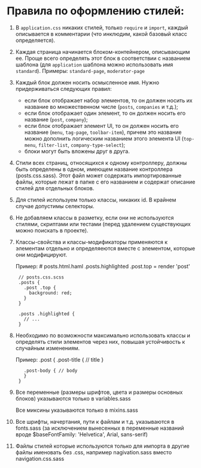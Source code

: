 # Правила по оформлению стилей:


1. В `application.css` никаких стилей, только `require` и `import`,
   каждый описывается в комментарии (что инклюдим, какой базовый класс
   определяется).

2. Каждая страница начинается блоком-контейнером, описывающим ее. Проще
   всего определять этот блок в соответствии с названием шаблона (для
   `application` шаблона можно использовать имя `standard`).
   Примеры: `standard-page`, `moderator-page`

3. Каждый блок должен носить осмысленное имя. Нужно придерживаться
   следующих правил:

   * если блок отображает набор элементов, то он должен носить их
     название во множественном числе (`posts`, `companies` и т.д.);
   * если блок отображает один элемент, то он должен носить его название
     (`post`, `company`);
   * если блок отображает элемент UI, то он должен носить его название
     (`menu`, `tag-page`, `toolbar-item`), причем это название можно дополнить
     логическим названием этого элемента UI (`top-menu`, `filter-list`,
     `company-type-select`);
   * блоки могут быть вложены друг в друга.

4. Стили всех страниц, относящихся к одному контроллеру, должны быть
   определены в одном, имеющем название контроллера (posts.css.sass).
   Этот файл может содержать импортированные файлы, которые лежат в
   папке с его названием и содержат описание стилей для отдельных
   блоков.

5. Для стилей используем только классы, никаких id.
   В крайнем случае допустимы селекторы.

6. Не добавляем классы в разметку, если они не используются стилями, 
   скриптами или тестами (перед удалением существующих можно поискать в проекте).

7. Классы-свойства и классы-модификаторы применяются к элементам
   отдельно и определяеются вместе с элементом, которые они
   модифицируют.

   Пример:
        # posts.html.haml
        .posts.highlighted
          .post.top
            = render 'post'

        // posts.css.scss
        .posts {
          .post .top {
            background: red;
          }
        }

        .posts .highlighted {
          // ...
        }


8. Необходимо по возможности максимально использовать классы и определять
   стили элементов через них, повышая устойчивость к случайным изменениям.

   Пример:
        .post {
          .post-title { // title
          }

          .post-body { // body
          }
        }

9. Все переменные (размеры шрифтов, цвета и размеры основных блоков)
   указываются только в variables.sass

   Все миксины указываются только в mixins.sass

10. Все шрифты, начертания, пути к файлам и т.д. указываются в fonts.sass
   (за исключением вынесенных в переменные названий вроде $baseFontFamily: 'Helvetica', Arial, sans-serif)

11. Файлы стилей которые используются только для импорта в другие файлы
    именовать без .css, например nagivation.sass вместо
    navigation.css.sass

